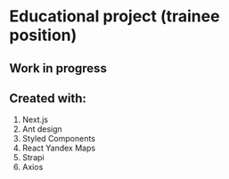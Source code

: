 # Educational project (trainee position)

## Work in progress

## Created with:

1. Next.js
2. Ant design
3. Styled Components
4. React Yandex Maps
5. Strapi
6. Axios 
